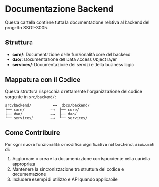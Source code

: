 # Documentazione Backend

Questa cartella contiene tutta la documentazione relativa al backend del progetto SSOT-3005.

## Struttura

- **core/**: Documentazione delle funzionalità core del backend
- **dao/**: Documentazione del Data Access Object layer
- **services/**: Documentazione dei servizi e della business logic

## Mappatura con il Codice

Questa struttura rispecchia direttamente l'organizzazione del codice sorgente in `src/backend/`:

```
src/backend/          ←→  docs/backend/
├── core/            ←→  ├── core/
├── dao/             ←→  ├── dao/
└── services/        ←→  └── services/
```

## Come Contribuire

Per ogni nuova funzionalità o modifica significativa nel backend, assicurati di:

1. Aggiornare o creare la documentazione corrispondente nella cartella appropriata
2. Mantenere la sincronizzazione tra struttura del codice e documentazione
3. Includere esempi di utilizzo e API quando applicabile 